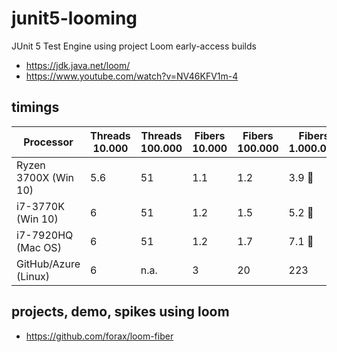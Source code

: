# junit5-looming
JUnit 5 Test Engine using project Loom early-access builds

- https://jdk.java.net/loom/
- https://www.youtube.com/watch?v=NV46KFV1m-4

## timings

| Processor             	| Threads 10.000 	| Threads 100.000 	| Fibers 10.000 	| Fibers 100.000 	| Fibers 1.000.000 	|
|-----------------------	|----------------	|-----------------	|---------------	|----------------	|------------------	|
| Ryzen 3700X (Win 10)      | 5.6               | 51                | 1.1               | 1.2               | 3.9 :rocket:
| i7-3770K (Win 10) 	    | 6              	| 51              	| 1.2           	| 1.5            	| 5.2 :rocket:      |
| i7-7920HQ (Mac OS)    	| 6              	| 51              	| 1.2           	| 1.7            	| 7.1 :rocket:     	|
| GitHub/Azure (Linux)  	| 6              	| n.a.            	| 3             	| 20             	| 223              	|

## projects, demo, spikes using loom

- https://github.com/forax/loom-fiber
